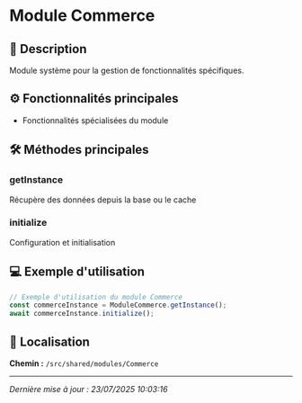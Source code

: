# Module Commerce

## 📖 Description

Module système pour la gestion de fonctionnalités spécifiques.

## ⚙️ Fonctionnalités principales

- Fonctionnalités spécialisées du module



## 🛠️ Méthodes principales

### getInstance
Récupère des données depuis la base ou le cache

### initialize
Configuration et initialisation



## 💻 Exemple d'utilisation

```typescript
// Exemple d'utilisation du module Commerce
const commerceInstance = ModuleCommerce.getInstance();
await commerceInstance.initialize();
```

## 📍 Localisation

**Chemin :** `/src/shared/modules/Commerce`

---

*Dernière mise à jour : 23/07/2025 10:03:16*
